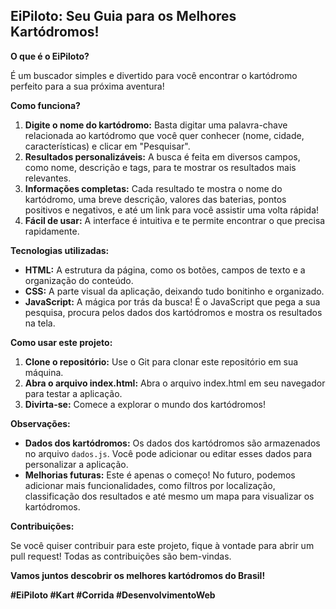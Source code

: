 ## EiPiloto: Seu Guia para os Melhores Kartódromos! 

**O que é o EiPiloto?**

É um buscador simples e divertido para você encontrar o kartódromo perfeito para a sua próxima aventura! ️

**Como funciona?**

1. **Digite o nome do kartódromo:** Basta digitar uma palavra-chave relacionada ao kartódromo que você quer conhecer (nome, cidade, características) e clicar em "Pesquisar".
2. **Resultados personalizáveis:** A busca é feita em diversos campos, como nome, descrição e tags, para te mostrar os resultados mais relevantes.
3. **Informações completas:** Cada resultado te mostra o nome do kartódromo, uma breve descrição, valores das baterias, pontos positivos e negativos, e até um link para você assistir uma volta rápida!
4. **Fácil de usar:** A interface é intuitiva e te permite encontrar o que precisa rapidamente.

**Tecnologias utilizadas:**

* **HTML:** A estrutura da página, como os botões, campos de texto e a organização do conteúdo.
* **CSS:** A parte visual da aplicação, deixando tudo bonitinho e organizado.
* **JavaScript:** A mágica por trás da busca! É o JavaScript que pega a sua pesquisa, procura pelos dados dos kartódromos e mostra os resultados na tela.

**Como usar este projeto:**

1. **Clone o repositório:** Use o Git para clonar este repositório em sua máquina.
2. **Abra o arquivo index.html:** Abra o arquivo index.html em seu navegador para testar a aplicação.
3. **Divirta-se:** Comece a explorar o mundo dos kartódromos!

**Observações:**

* **Dados dos kartódromos:** Os dados dos kartódromos são armazenados no arquivo `dados.js`. Você pode adicionar ou editar esses dados para personalizar a aplicação.
* **Melhorias futuras:** Este é apenas o começo! No futuro, podemos adicionar mais funcionalidades, como filtros por localização, classificação dos resultados e até mesmo um mapa para visualizar os kartódromos.

**Contribuições:**

Se você quiser contribuir para este projeto, fique à vontade para abrir um pull request! Todas as contribuições são bem-vindas.

**Vamos juntos descobrir os melhores kartódromos do Brasil!** 

**#EiPiloto #Kart #Corrida #DesenvolvimentoWeb**
